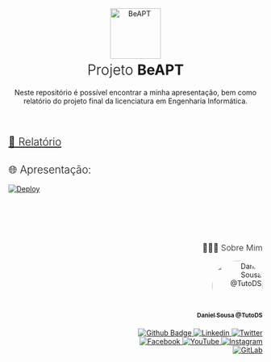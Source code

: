 <div align="center">
<a href="#"><img alt="BeAPT" src="/presentation/public/media/logos/beapt.svg" width="100px"></a>
<h1 style="font-weight: 300; margin-top: 5px">Projeto <strong>BeAPT</strong></h1>
</div>

<p align="center">Neste repositório é possível encontrar a minha apresentação, bem como relatório do projeto final da licenciatura em Engenharia Informática.</p>

<br/>

<a href="/report/main.pdf"><h2 style="font-weight:300">:page_facing_up: Relatório</h2></a>

<h2 style="font-weight:300">🌐 Apresentação:</h2>

<a href="https://beapt-presentation.netlify.app/">
  <img src="https://img.shields.io/badge/netlify%20-%23000000.svg?&style=for-the-badge&logo=netlify&logoColor=white" alt='Deploy'/>
</a>


<br /><br />

<div align="right" style="margin-top: 50px">
<h3 style="font-weight: 300">
🧑🏻‍💻 Sobre Mim
</h3>

<a href="https://github.com/TutoDS" alt="TutoDS">
<img src="https://github.com/tutods.png" alt="Daniel Sousa @TutoDS" width="100px" style="border-radius: 100%">
<br />
 <sub><b>Daniel Sousa @TutoDS</b></sub>
</a>

<div style="margin: 20px 0" />

<a href="https://github.com/TutoDS">
      <img alt="Github Badge" src="https://img.shields.io/badge/-Github-1E4174?style=for-the-badge&logo=Github&logoColor=white&link=https://github.com/solrachix" />
</a>
<a href="https://www.linkedin.com/in/daniel-sousa-tutods/">
      <img alt="Linkedin" src="https://img.shields.io/badge/Linkedin-1E4174?style=for-the-badge&logo=Linkedin&logoColor=white" />
</a>
<a href="https://twitter.com/tutods/">
      <img alt="Twitter" src="https://img.shields.io/badge/Twitter-1E4174?style=for-the-badge&logo=twitter&logoColor=white" />
</a>
<br />
<a href="https://facebook.com/tutods2014">
      <img alt="Facebook" src="https://img.shields.io/badge/Facebook-1E4174?style=for-the-badge&logo=facebook&logoColor=white" />
</a>
<a href="https://youtube.com/tutods2014">
      <img alt="YouTube" src="https://img.shields.io/badge/YouTube-1E4174?style=for-the-badge&logo=youtube&logoColor=white" />
</a>
<a href="https://instagram.com/tutods2014">
      <img alt="Instagram" src="https://img.shields.io/badge/Instagram-1E4174?style=for-the-badge&logo=Instagram&logoColor=white" />
</a>
<br />
<a href="https://gitlab.com/jdaniel.asousa">
      <img alt="GitLab" src="https://img.shields.io/badge/GitLab-1E4174?style=for-the-badge&logo=GitLab&logoColor=white" />
</a>
</div>
